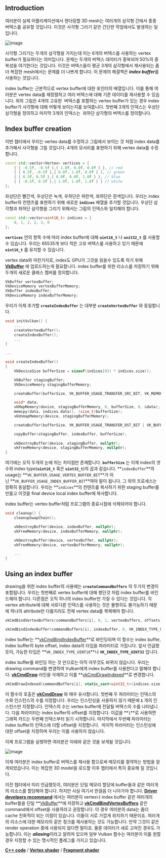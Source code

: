 ## **Introduction**

여러분이 실제 어플리케이션에서 렌더링할 3D mesh는 여러개의 삼각형 간에서 종종 버텍스를 공유할 것입니다. 이것은 사각형 그리기 같은 간단한 작업에서도 발생하는 일입니다.

![image](https://user-images.githubusercontent.com/16304843/191026634-0471dc77-2cc5-4660-a2d6-e4ecc3aed5ca.png)

사각형 그리기는 두개의 삼각형을 가지는데 이는 6개의 버텍스를 사용하는 vertex buffer가 필요하다는 의미입니다. 문제는 두개의 버텍스 데이터가 중복되어 50%의 중복성을 야기한다는 것입니다. 이것은 버텍스들이 평균 3개의 삼각형에서 재사용되는 좀 더 복잡한 mesh에서는 문제를 더 나쁘게 합니다. 이 문제의 해결책은 ***index buffer***를 사용하는 것입니다.

index buffer는 근본적으로 vertex buffer에 대한 포인터의 배열입니다. 이를 통해 여러분은 vertex data를 재정렬하고 여러 버텍스에 대해 기존 데이터를 재사용할 수 있습니다. 위의 그림은 4개의 고유한  버텍스를 포함하는 vertex buffer가 있는 경우 index buffer가 사각형에 대해 어떻게 보이는지를 보여줍니다. 첫번째 3개의 인덱스는 우상단 삼각형을 정의하고 마지막 3개의 인덱스는  좌하단 삼각형의 버텍스를 정의합니다.

## **Index buffer creation**

이번 챕터에서 우리는 vertex data를 수정하고 그림에서 보이는 것 처럼 index data를 추가해서 사각형을 그릴 것입니다. 4개의 모서리를 표현하기 위해 vertex data를 수정합니다.

```cpp
const std::vector<Vertex> vertices = {
	{ { -0.5f, -0.5f },{ 1.0f, 0.0f, 0.0f } }, // red
	{ { 0.5f, -0.5f },{ 0.0f, 1.0f, 0.0f } }, // green
	{ { 0.5f, 0.5f },{ 0.0f, 0.0f, 1.0f } }, // blue
	{ { -0.5f, 0.5f },{ 1.0f, 1.0f, 1.0f } } // white
};
```

좌상단은 빨간색, 우상단은 녹색, 우하단은 파란색, 좌하단은 흰색입니다. 우리는 index buffer의 컨텐츠를 표현하기 위해 새로운 **`indices`** 배열을 추가할 것입니다. 우상단 삼각형과 좌하단 삼각형을 그리기 위해서는 그림의 인덱스와 일치해야 합니다.

```cpp
const std::vector<uint16_t> indices = {
	0, 1, 2, 2, 3, 0
};
```

**`vertices`** 안의 항목 수에 따라 index buffer에 대해 **`uint16_t`** 나 **`unit32_t`** 를 사용할 수 있습니다. 우리는 65535개 보다 적은 고유 버텍스를 사용하고 있기 때문에 **`uint16_t`** 를 유지할 수 있습니다.

vertex data와 마찬가지로, index도 GPU가 그것을 읽을수 있도록 하기 위해 **[VkBuffer](https://www.khronos.org/registry/vulkan/specs/1.0/man/html/VkBuffer.html)** 에 업로드하는게 필요합니다. index buffer를 위한 리소스를 저장하기 위해 두개의 새로운 클래스 멤버를 정의합니다.

```cpp
VkBuffer vertexBuffer;
VkDeviceMemory vertexBufferMemory;
VkBuffer indexBuffer;
VkDeviceMemory indexBufferMemory;
```

우리가 이제 추가할 **`createIndexBuffer`** 는 대부분 **`createVertexBuffer`** 와 동일합니다.

```cpp
void initVulkan() {
	...
	createVertexBuffer();
	createIndexBuffer();
	...
}

...

void createIndexBuffer()
{
	VkDeviceSize bufferSize = sizeof(indices[0]) * indices.size();

	VkBuffer stagingBuffer;
	VkDeviceMemory stagingBufferMemory;

	createBuffer(bufferSize, VK_BUFFER_USAGE_TRANSFER_SRC_BIT, VK_MEMORY_PROPERTY_HOST_VISIBLE_BIT | VK_MEMORY_PROPERTY_HOST_COHERENT_BIT, stagingBuffer, stagingBufferMemory);

	void* data;
	vkMapMemory(device, stagingBufferMemory, 0, bufferSize, 0, &data);
	memcpy(data, indices.data(), (size_t)bufferSize);
	vkUnmapMemory(device, stagingBufferMemory);

	createBuffer(bufferSize, VK_BUFFER_USAGE_TRANSFER_DST_BIT | VK_BUFFER_USAGE_INDEX_BUFFER_BIT, VK_MEMORY_PROPERTY_DEVICE_LOCAL_BIT, indexBuffer, indexBufferMemory);

	copyBuffer(stagingBuffer, indexBuffer, bufferSize);
	
	vkDestroyBuffer(device, stagingBuffer, nullptr);
	vkFreeMemory(device, stagingBufferMemory, nullptr);
}
```

여기에는 오직 두개의 눈에 띄는 차이점만 존재합니다. **`bufferSize`** 는 이제 index의 갯수와 index type(**`uint16_t`** 혹은 **`uint32_t`**)의 곱과 같습니다. **`indexBuffer`**의 usage는 **`VK_BUFFER_USAGE_VERTEX_BUFFER_BIT`**가 아닌 **`VK_BUFFER_USAGE_INDEX_BUFFER_BIT`**여야 말이 됩니다. 그 외의 프로세스는 정확히 동일합니다. 우리는 **`indices`**의 컨텐츠를 복사하기 위한 staging buffer를 만들고 이것을 final device local index buffer에 복사합니다.

index buffer는 vertex buffer처럼 프로그램의 종료시점에 삭제되어야 합니다.

```cpp
void cleanup() {
	cleanupSwapChain();

	vkDestroyBuffer(device, indexBuffer, nullptr);
	vkFreeMemory(device, indexBufferMemory, nullptr);

	vkDestroyBuffer(device, vertexBuffer, nullptr);
	vkFreeMemory(device, vertexBufferMemory, nullptr);

	...
}
```

## **Using an index buffer**

drawing을 위한 index buffer의 사용에는 **`createCommandBuffers`** 의 두가지 변경이 포함됩니다. 우리는 첫번째로 vertex buffer에 대해 했던것 처럼 index buffer를 바인드해야 합니다. 다른점은 오직 하나의 index buffer만 가질 수 있다는 것입니다. 각 vertex attribute에 대해 서로다른 인덱스를 사용하는 것은 불행히도 불가능하기 때문에 하나의 attribute만 다를지라도 전체 vertex data를 복제해야 합니다.

```cpp
vkCmdBindVertexBuffers(commandBuffers[i], 0, 1, vertexBuffers, offsets);

vkCmdBindIndexBuffer(commandBuffers[i], indexBuffer, 0, VK_INDEX_TYPE_UINT16);
```

index buffer는 **[vkCmdBindIndexBuffer](https://www.khronos.org/registry/vulkan/specs/1.0/man/html/vkCmdBindIndexBuffer.html)**로 바인딩되며 이 함수는 index buffer, index buffer의 byte offset, index data의 타입을 파라미터로 가집니다. 앞서 언급했듯이, 가능한 타입은 **`VK_INDEX_TYPE_UINT16`**나 **`VK_INDEX_TYPE_UINT32`** 입니다.

index buffer를 바인딩 하는 것 만으로는 아직 아무것도 바뀌지 않습니다. 우리는 drawing command를 변경하여 Vulkan에게 index buffer를 사용한다고 말해야 합니다. **[vkCmdDraw](https://www.khronos.org/registry/vulkan/specs/1.0/man/html/vkCmdDraw.html)** 라인을 삭제하고 이를 **[vkCmdDrawIndexed](https://www.khronos.org/registry/vulkan/specs/1.0/man/html/vkCmdDrawIndexed.html)**로 변경합니다.

```cpp
vkCmdDrawIndexed(commandBuffers[i], static_cast<uint32_t>(indices.size()), 1, 0, 0, 0);
```

이 함수의 호출은 **[vkCmdDraw](https://www.khronos.org/registry/vulkan/specs/1.0/man/html/vkCmdDraw.html)** 와 매우 유사합니다. 첫번째 두 파라미터는 인덱스의 수와 인스턴스의 수를 지정합니다. 우리는 인스턴싱을 사용하지 않기 때문에 **`1`** 개의 인스턴스만 지정합니다. 인덱스의 수는 vertex buffer에 전달될 버텍스의 수를 나타냅니다. 다음 파라미터는 index buffer의 offset를 지정합니다. 이값을 **`1`**로 사용하면 그래픽 카드는 두번째 인덱스부터 읽기 시작합니다. 마지막에서 두번째 파라미터는 index buffer의 인덱스에 더할 offset을 지정합니다.  마지막 파라미터는 인스턴싱에 대한 offset을 지정하며 우리는 이를 사용하지 않습니다.

이제 프로그램을 실행하면 여러분은 아래와 같은 것을 보게될 것입니다.

![image](https://user-images.githubusercontent.com/16304843/191026611-c4e45500-c8f1-43d5-9d20-398ba2519218.png)


이제 여러분은 index buffer로 버텍스를 재사용 함으로써 메모리를 절약하는 방법을 알게되었습니다. 이는 복잡한 3D model을 로드할 이후 챕터에서 특히 중요해 질 것입니다.

이전 챕터에서 미리 언급했듯이, 여러분은 단일 메모리 할당에 buffer들과 같은 여러개의 리소스를 할당해야 합니다. 하지만 사실 여기서 한걸음 더 나아가야 합니다. **[Driver develpers recommand](https://developer.nvidia.com/vulkan-memory-management)** 에서는 여러분이 vertex나 index buffer 같은 여러개의 buffer들을 단일 **[VkBuffer](https://www.khronos.org/registry/vulkan/specs/1.0/man/html/VkBuffer.html)**에 저장하고 **[vkCmdBindVertexBuffers](https://www.khronos.org/registry/vulkan/specs/1.0/man/html/vkCmdBindVertexBuffers.html)** 같은 command에서 offset을 사용하라고 권장합니다. 이 경우 여러분의 data는 좀더 cache 친화적이 되는 이점이 있습니다. 이들이 서로 가깝게 위치하기 때문이죠. 여러개의 리소스에 대한 메모리의 같은 청크를 재사용하는 것도 가능합니다. 만약 그것이 같은 render operation 중에 사용되지 않다면 말이죠. 물론 데이터가 새로 고쳐진 경우도 가능합니다. 이는 ***aliasing***이라고 알려져 있으며 일부 Vulkan 함수는 여러분이 이를 원할 경우 지정할 수 있는 명시적인 플래그를 가지고 있습니다.

**[C++ code](https://vulkan-tutorial.com/code/20_index_buffer.cpp)** / **[Vertex shader](https://vulkan-tutorial.com/code/17_shader_vertexbuffer.vert)** / **[Fragment shader](https://vulkan-tutorial.com/code/17_shader_vertexbuffer.frag)**
